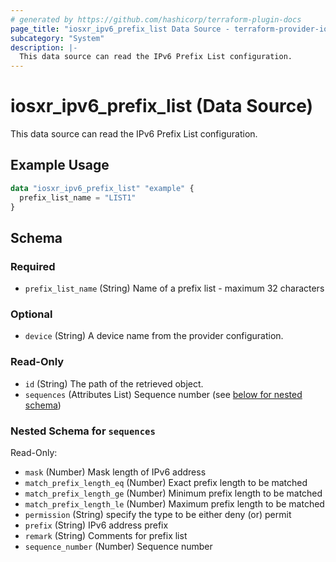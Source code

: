 ```yaml
---
# generated by https://github.com/hashicorp/terraform-plugin-docs
page_title: "iosxr_ipv6_prefix_list Data Source - terraform-provider-iosxr"
subcategory: "System"
description: |-
  This data source can read the IPv6 Prefix List configuration.
---
```


# iosxr_ipv6_prefix_list (Data Source)

This data source can read the IPv6 Prefix List configuration.

## Example Usage

```terraform
data "iosxr_ipv6_prefix_list" "example" {
  prefix_list_name = "LIST1"
}
```

<!-- schema generated by tfplugindocs -->
## Schema

### Required

- `prefix_list_name` (String) Name of a prefix list - maximum 32 characters

### Optional

- `device` (String) A device name from the provider configuration.

### Read-Only

- `id` (String) The path of the retrieved object.
- `sequences` (Attributes List) Sequence number (see [below for nested schema](#nestedatt--sequences))

<a id="nestedatt--sequences"></a>
### Nested Schema for `sequences`

Read-Only:

- `mask` (Number) Mask length of IPv6 address
- `match_prefix_length_eq` (Number) Exact prefix length to be matched
- `match_prefix_length_ge` (Number) Minimum prefix length to be matched
- `match_prefix_length_le` (Number) Maximum prefix length to be matched
- `permission` (String) specify the type to be either deny (or) permit
- `prefix` (String) IPv6 address prefix
- `remark` (String) Comments for prefix list
- `sequence_number` (Number) Sequence number
